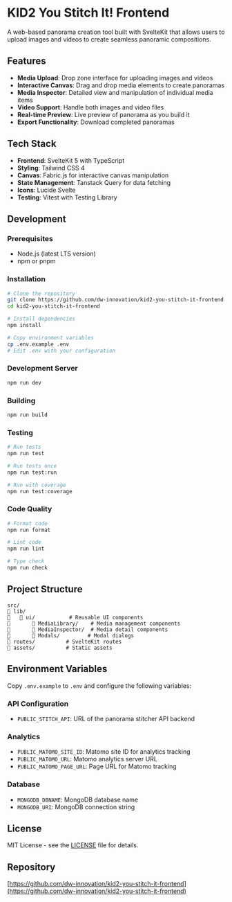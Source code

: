 # KID2 You Stitch It! Frontend

A web-based panorama creation tool built with SvelteKit that allows users to upload images and videos to create seamless panoramic compositions.

## Features

- **Media Upload**: Drop zone interface for uploading images and videos
- **Interactive Canvas**: Drag and drop media elements to create panoramas
- **Media Inspector**: Detailed view and manipulation of individual media items
- **Video Support**: Handle both images and video files
- **Real-time Preview**: Live preview of panorama as you build it
- **Export Functionality**: Download completed panoramas

## Tech Stack

- **Frontend**: SvelteKit 5 with TypeScript
- **Styling**: Tailwind CSS 4
- **Canvas**: Fabric.js for interactive canvas manipulation
- **State Management**: Tanstack Query for data fetching
- **Icons**: Lucide Svelte
- **Testing**: Vitest with Testing Library

## Development

### Prerequisites

- Node.js (latest LTS version)
- npm or pnpm

### Installation

```bash
# Clone the repository
git clone https://github.com/dw-innovation/kid2-you-stitch-it-frontend.git
cd kid2-you-stitch-it-frontend

# Install dependencies
npm install

# Copy environment variables
cp .env.example .env
# Edit .env with your configuration
```

### Development Server

```bash
npm run dev
```

### Building

```bash
npm run build
```

### Testing

```bash
# Run tests
npm run test

# Run tests once
npm run test:run

# Run with coverage
npm run test:coverage
```

### Code Quality

```bash
# Format code
npm run format

# Lint code
npm run lint

# Type check
npm run check
```

## Project Structure

```
src/
   lib/
      ui/           # Reusable UI components
          MediaLibrary/    # Media management components
          MediaInspector/  # Media detail components
          Modals/         # Modal dialogs
   routes/          # SvelteKit routes
   assets/          # Static assets
```

## Environment Variables

Copy `.env.example` to `.env` and configure the following variables:

### API Configuration
- `PUBLIC_STITCH_API`: URL of the panorama stitcher API backend

### Analytics
- `PUBLIC_MATOMO_SITE_ID`: Matomo site ID for analytics tracking
- `PUBLIC_MATOMO_URL`: Matomo analytics server URL
- `PUBLIC_MATOMO_PAGE_URL`: Page URL for Matomo tracking

### Database
- `MONGODB_DBNAME`: MongoDB database name
- `MONGODB_URI`: MongoDB connection string


## License

MIT License - see the [LICENSE](LICENSE) file for details.

## Repository

[https://github.com/dw-innovation/kid2-you-stitch-it-frontend](https://github.com/dw-innovation/kid2-you-stitch-it-frontend)